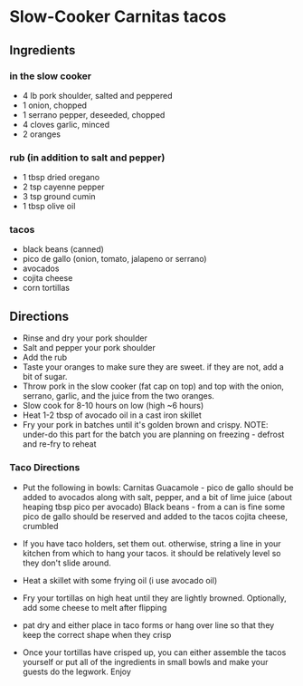 # Slow-Cooker Carnitas tacos

## Ingredients
### in the slow cooker
- 4 lb pork shoulder, salted and peppered
- 1 onion, chopped
- 1 serrano pepper, deseeded, chopped
- 4 cloves garlic, minced
- 2 oranges
### rub (in addition to salt and pepper)
- 1 tbsp dried oregano
- 2 tsp cayenne pepper
- 3 tsp ground cumin
- 1 tbsp olive oil

### tacos
- black beans (canned)
- pico de gallo (onion, tomato, jalapeno or serrano)
- avocados
- cojita cheese
- corn tortillas

## Directions
- Rinse and dry your pork shoulder
- Salt and pepper your pork shoulder
- Add the rub
- Taste your oranges to make sure they are sweet. if they are not, add a bit of sugar.
- Throw pork in the slow cooker (fat cap on top) and top with the onion, serrano, garlic, and the juice from the two oranges.
- Slow cook for 8-10 hours on low (high ~6 hours)
- Heat 1-2 tbsp of avocado oil in a cast iron skillet
- Fry your pork in batches until it's golden brown and crispy. NOTE: under-do this part for the batch you are planning on freezing - defrost and re-fry to reheat

### Taco Directions
- Put the following in bowls:
Carnitas
Guacamole - pico de gallo should be added to avocados along with salt, pepper, and a bit of lime juice (about heaping tbsp pico per avocado)
Black beans - from a can is fine
some pico de gallo should be reserved and added to the tacos
cojita cheese, crumbled

- If you have taco holders, set them out. otherwise, string a line in your kitchen from which to hang your tacos. it should be relatively level so they don't slide around.
- Heat a skillet with some frying oil (i use avocado oil)
- Fry your tortillas on high heat until they are lightly browned. Optionally, add some cheese to melt after flipping
- pat dry and either place in taco forms or hang over line so that they keep the correct shape when they crisp

- Once your tortillas have crisped up, you can either assemble the tacos yourself or put all of the ingredients in small bowls and make your guests do the legwork. Enjoy
